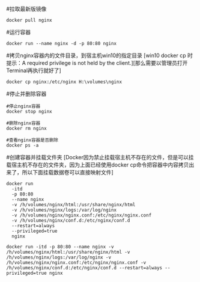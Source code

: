 #拉取最新版镜像
```shell
docker pull nginx
```

#运行容器
```shell
docker run --name nginx -d -p 80:80 nginx
```

#拷贝nginx容器内的文件目录，到宿主机win10的指定目录 
[win10 docker cp 时提示：A required privilege is not held by the client.][那么需要以管理员打开Terminal再执行就好了]
```shell
docker cp nginx:/etc/nginx H:\volumes\nginx
```

#停止并删除容器
```shell
#停止nginx容器
docker stop nginx
 
#删除nginx容器
docker rm nginx

#查看nginx容器是否删除
docker ps -a
```


#创建容器并挂载文件夹   [Docker因为禁止挂载宿主机不存在的文件，但是可以挂载宿主机不存在的文件夹，因为上面已经使用docker cp命令把容器中内容拷贝出来了，所以下面挂载数据卷可以直接映射文件]
```shell
docker run 
  -itd 
  -p 80:80 
  --name nginx 
  -v /h/volumes/nginx/html:/usr/share/nginx/html 
  -v /h/volumes/nginx/logs:/var/log/nginx
  -v /h/volumes/nginx/nginx.conf:/etc/nginx/nginx.conf 
  -v /h/volumes/nginx/conf.d:/etc/nginx/conf.d
  --restart=always 
  --privileged=true 
  nginx
```
```shell
docker run -itd -p 80:80 --name nginx -v /h/volumes/nginx/html:/usr/share/nginx/html -v /h/volumes/nginx/logs:/var/log/nginx -v /h/volumes/nginx/nginx.conf:/etc/nginx/nginx.conf -v /h/volumes/nginx/conf.d:/etc/nginx/conf.d --restart=always --privileged=true nginx
```
